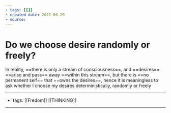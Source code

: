 ```yaml
---
- tags: [[]]
- created date: 2022-06-20
- source: 
---
```


# Do we choose desire randomly or freely?
In reality, ==there is only a stream of consciousness==, and ==desires== ==arise and pass== away ==within this stream==, but there is ==no permanent self== that ==owns the desires==, hence it is meaningless to ask whether I choose my desires deterministically, randomly or freely

---
- tags: [[Fredom]] [[THINKING]]
---